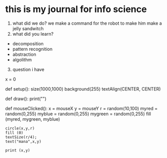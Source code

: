 # this is my journal for info science

1. what did we do?
we make a command for the robot to make him make a jelly sandwitch 
2. what did you learn?
- decomposition 
- pattern recognition
- abstraction
- algolithm
3. question i have


x = 0

def setup():
    size(1000,1000)
    background(255)
    textAlign(CENTER, CENTER)

def draw():
    print("")
    
def mouseClicked():
    x = mouseX
    y = mouseY
    r = random(10,100)
    myred = random(0,255)
    myblue = random(0,255)
    mygreen = random(0,255)
    fill (myred, mygreen, myblue)
    
    
    circle(x,y,r)
    fill (0)
    textSize(r/4);
    text("mana",x,y)
    
    print (x,y)
